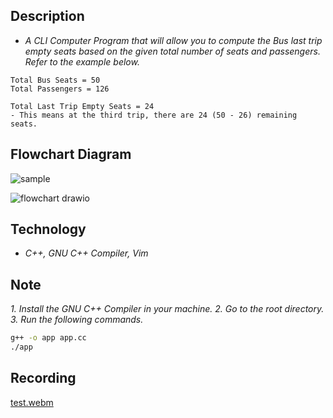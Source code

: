 ## Description
- _A CLI Computer Program that will allow you to compute the Bus last trip empty seats based on the given total number of seats and passengers. Refer to the example below._
```plaintext
Total Bus Seats = 50
Total Passengers = 126

Total Last Trip Empty Seats = 24
- This means at the third trip, there are 24 (50 - 26) remaining seats.
```

## Flowchart Diagram
![sample](https://user-images.githubusercontent.com/69438999/184685817-8ef3ef12-8323-4ecc-a64a-ab4e375d88b2.png)

![flowchart drawio](https://user-images.githubusercontent.com/69438999/184686725-f8b25f81-d08e-44b8-8ea9-687f32965a92.png)

## Technology
- _C++, GNU C++ Compiler, Vim_

## Note
_1. Install the GNU C++ Compiler in your machine._
_2. Go to the root directory._
_3. Run the following commands._
```bash
g++ -o app app.cc
./app
```

## Recording
[test.webm](https://user-images.githubusercontent.com/69438999/184537073-4b95b85f-6c2f-4222-a115-79d74f7a251e.webm)
